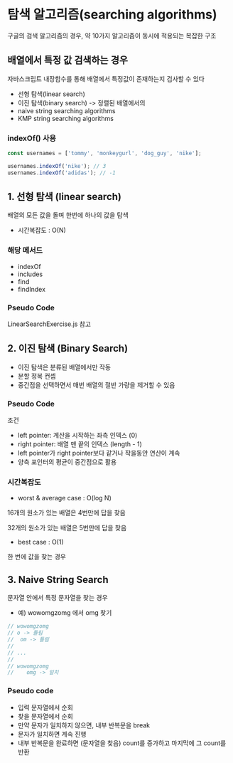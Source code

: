 # 탐색 알고리즘(searching algorithms)

구글의 검색 알고리즘의 경우, 약 10가지 알고리즘이 동시에 적용되는 복잡한 구조

## 배열에서 특정 값 검색하는 경우

자바스크립트 내장함수를 통해 배열에서 특정값이 존재하는지 검사할 수 있다

- 선형 탐색(linear search)
- 이진 탐색(binary search) -> 정렬된 배열에서의
- naive string searching algorithms
- KMP string searching algorithms

### indexOf() 사용

```js
const usernames = ['tommy', 'monkeygurl', 'dog_guy', 'nike'];

usernames.indexOf('nike'); // 3
usernames.indexOf('adidas'); // -1
```

## 1. 선형 탐색 (linear search)

배열의 모든 값을 돌며 한번에 하나의 값을 탐색

- 시간복잡도 : O(N)

### 해당 메서드

- indexOf
- includes
- find
- findIndex

### Pseudo Code

LinearSearchExercise.js 참고

## 2. 이진 탐색 (Binary Search)

- 이진 탐색은 분류된 배열에서만 작동
- 분할 정복 컨셉
- 중간점을 선택하면서 매번 배열의 절반 가량을 제거할 수 있음

### Pseudo Code

조건

- left pointer: 계산을 시작하는 좌측 인덱스 (0)
- right pointer: 배열 맨 끝의 인덱스 (length - 1)
- left pointer가 right pointer보다 같거나 작을동안 연산이 계속
- 양측 포인터의 평균이 중간점으로 활용

### 시간복잡도

- worst & average case : O(log N)

16개의 원소가 있는 배열은 4번만에 답을 찾음

32개의 원소가 있는 배열은 5번만에 답을 찾음

- best case : O(1)

한 번에 값을 찾는 경우

## 3. Naive String Search

문자열 안에서 특정 문자열을 찾는 경우

- 예) wowomgzomg 에서 omg 찾기

```js
// wowomgzomg
// o -> 틀림
//  om -> 틀림
//
// ...
//
// wowomgzomg
//    omg -> 일치
```

### Pseudo code

- 입력 문자열에서 순회
- 찾을 문자열에서 순회
- 만약 문자가 일치하지 않으면, 내부 반복문을 break
- 문자가 일치하면 계속 진행
- 내부 반복문을 완료하면 (문자열을 찾음) count를 증가하고 마지막에 그 count를 반환